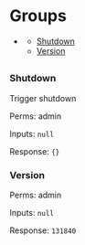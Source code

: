 # Groups
* [](#)
  * [Shutdown](#Shutdown)
  * [Version](#Version)
## 


### Shutdown
Trigger shutdown


Perms: admin

Inputs: `null`

Response: `{}`

### Version


Perms: admin

Inputs: `null`

Response: `131840`


